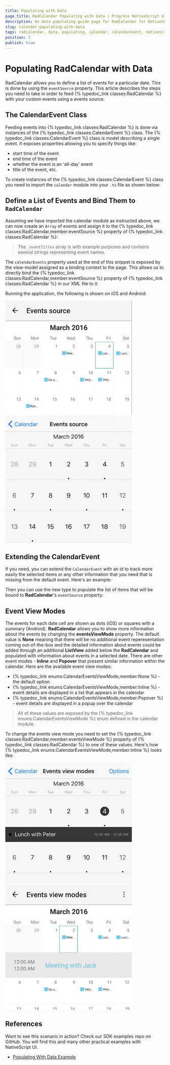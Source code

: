 ```yaml
---
title: Populating with Data
page_title: RadCalendar Populating with data | Progress NativeScript UI Documentation
description: An data populating guide page for RadCalendar for NativeScript.
slug: calendar-populating-with-data
tags: radcalendar, data, populating, calendar, calendarevent, nativescript, professional, ui
position: 3
publish: true
---
```


# Populating RadCalendar with Data
RadCalendar allows you to define a list of events for a particular date. This is done by using the `eventSource` property. This article describes the steps you need to take in order to feed {% typedoc_link classes:RadCalendar %} with your custom events using a events source.

## The CalendarEvent Class
Feeding events into {% typedoc_link classes:RadCalendar %} is done via instances of the {% typedoc_link classes:CalendarEvent %} class. The {% typedoc_link classes:CalendarEvent %} class is model describing a single event. It exposes properties allowing you to specify things like:

- start time of the event
- end time of the event
- whether the event is an 'all-day' event
- title of the event, etc.

To create instances of the {% typedoc_link classes:CalendarEvent %} class you need to import the `calendar` module into your `.ts` file as shown below:

<snippet id='calendar-calendar-require'/>

## Define a List of Events and Bind Them to `RadCalendar`
Assuming we have imported the calendar module as instructed above, we can now create an `Array` of events and assign it to the {% typedoc_link classes:RadCalendar,member:eventSource %} property of {% typedoc_link classes:RadCalendar %}:

<snippet id='calendar-calendar-event-instance'/>

> The `_eventTitles` array is with example purposes and contains several strings representing event names.

The `calendarEvents` property used at the end of this snippet is exposed by the view-model assigned as a binding context to the page. This allows us to directly bind the {% typedoc_link classes:RadCalendar,member:eventSource %} property of {% typedoc_link classes:RadCalendar %} in our XML file to it:

<snippet id='event-source-binding-xml'/>

Running the application, the following is shown on iOS and Android:

![TelerikUI-RadCalendar-Populating-With-Data](../../img/ns_ui/calendar-populating-with-data_android.png "iOS") ![TelerikUI-RadCalendar-Populating-With-Data](../../img/ns_ui/calendar-populating-with-data_ios.png "Android")

## Extending the CalendarEvent
If you need, you can extend the `CalendarEvent` with an id to track more easily the selected items or any other information that you need that is missing from the default event. Here's an example:

<snippet id='calendar-custom-event-model-ts'/>

Then you can use the new type to populate the list of items that will be bound to  **RadCalendar**'s `eventSource` property:

<snippet id='calendar-custom-event-items-ts'/>

## Event View Modes
The events for each date cell are shown as dots (iOS) or squares with a summary (Android). **RadCalendar** allows you to show more information about the events by changing the **eventsViewMode** property. The default value is **None** meaning that there will be no additional event reperesentation coming out-of-the-box and the detailed information about events could be added through an additional **ListView** added below the **RadCalendar** and populated with information about events in a selected date. There are other event modes - **Inline** and **Popover** that present similar information within the calendar. Here are the available event view modes:

- {% typedoc_link enums:CalendarEventsViewMode,member:None %} - the default option
- {% typedoc_link enums:CalendarEventsViewMode,member:Inline %} - event details are displayed in a list that appears in the calendar
- {% typedoc_link enums:CalendarEventsViewMode,member:Popover %} - event details are displayed in a popup over the calendar

> All of these values are exposed by the {% typedoc_link enums:CalendarEventsViewMode %} enum defined in the calendar module.

To change the events view mode you need to set the {% typedoc_link classes:RadCalendar,member:eventsViewMode %} property of {% typedoc_link classes:RadCalendar %} to one of these values. Here's how {% typedoc_link enums:CalendarEventsViewMode,member:Inline %} looks like:

![TelerikUI-RadCalendar-Event-View-Modes](../../img/ns_ui/calendar-event-view-modes_ios.png "iOS")  ![TelerikUI-RadCalendar-Event-View-Modes](../../img/ns_ui/calendar-event-view-modes_android.png "Android")

## References
Want to see this scenario in action?
Check our SDK examples repo on GitHub. You will find this and many other practical examples with NativeScript UI.

* [Populating With Data Example](https://github.com/NativeScript/nativescript-ui-samples/tree/master/calendar/app/calendar/populating-with-data)

